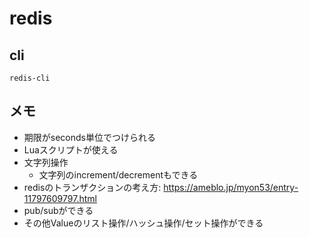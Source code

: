 # redis

## cli

```
redis-cli
```

## メモ
* 期限がseconds単位でつけられる
* Luaスクリプトが使える
* 文字列操作
  * 文字列のincrement/decrementもできる
* redisのトランザクションの考え方: https://ameblo.jp/myon53/entry-11797609797.html
* pub/subができる
* その他Valueのリスト操作/ハッシュ操作/セット操作ができる
